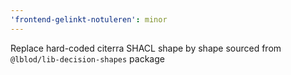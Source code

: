 ```yaml
---
'frontend-gelinkt-notuleren': minor
---
```


Replace hard-coded citerra SHACL shape by shape sourced from `@lblod/lib-decision-shapes` package
